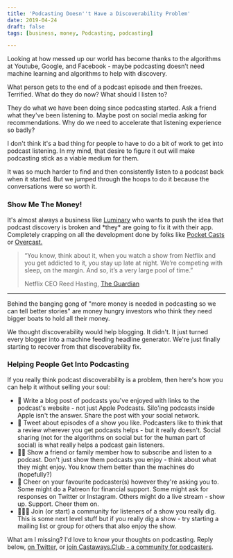```yaml
---
title: 'Podcasting Doesn''t Have a Discoverability Problem'
date: 2019-04-24
draft: false
tags: [business, money, Podcasting, podcasting]

---
```


Looking at how messed up our world has become thanks to the algorithms at Youtube, Google, and Facebook - maybe podcasting doesn’t need machine learning and algorithms to help with discovery.

What person gets to the end of a podcast episode and then freezes. Terrified. What do they do now? What should I listen to?

They do what we have been doing since podcasting started. Ask a friend what they've been listening to. Maybe post on social media asking for recommendations. Why do we need to accelerate that listening experience so badly?

I don't think it's a bad thing for people to have to do a bit of work to get into podcast listening. In my mind, that desire to figure it out will make podcasting stick as a viable medium for them.

It was so much harder to find and then consistently listen to a podcast back when it started. But we jumped through the hoops to do it because the conversations were so worth it.

### Show Me The Money!

It's almost always a business like [Luminary](https://luminarypodcasts.com/) who wants to push the idea that podcast discovery is broken and \*they\* are going to fix it with their app. Completely crapping on all the development done by folks like [Pocket Casts](https://www.pocketcasts.com) or [Overcast.](https://overcast.fm)

> “You know, think about it, when you watch a show from Netflix and you get addicted to it, you stay up late at night. We’re competing with sleep, on the margin. And so, it’s a very large pool of time.”
> 
> Netflix CEO Reed Hasting, [The Guardian](https://www.theguardian.com/technology/2017/apr/18/netflix-competitor-sleep-uber-facebook)  

* * *

Behind the banging gong of "more money is needed in podcasting so we can tell better stories" are money hungry investors who think they need bigger boats to hold all their money.

We thought discoverability would help blogging. It didn't. It just turned every blogger into a machine feeding headline generator. We're just finally starting to recover from that discoverability fix.

### Helping People Get Into Podcasting

If you really think podcast discoverability is a problem, then here's how you can help it without selling your soul:

*   📝 Write a blog post of podcasts you've enjoyed with links to the podcast's website - not just Apple Podcasts. Silo'ing podcasts inside Apple isn't the answer. Share the post with your social network.
*   🦉 Tweet about episodes of a show you like. Podcasters like to think that a review wherever you get podcasts helps - but it really doesn't. Social sharing (not for the algorithms on social but for the human part of social) is what really helps a podcast gain listeners.
*   👩‍🏫 Show a friend or family member how to subscribe and listen to a podcast. Don't just show them podcasts you enjoy - think about what they might enjoy. You know them better than the machines do (hopefully?)
*   🍻 Cheer on your favourite podcaster(s) however they're asking you to. Some might do a Patreon for financial support. Some might ask for responses on Twitter or Instagram. Others might do a live stream - show up. Support. Cheer them on.
*   👷🏽‍♀️ Join (or start) a community for listeners of a show you really dig. This is some next level stuff but if you really dig a show - try starting a mailing list or group for others that also enjoy the show.

What am I missing? I'd love to know your thoughts on podcasting. Reply below, [on Twitter](https://twitter.com/iChris/status/1121158715363794945), or [join Castaways.Club - a community for podcasters](https://castaways.club).